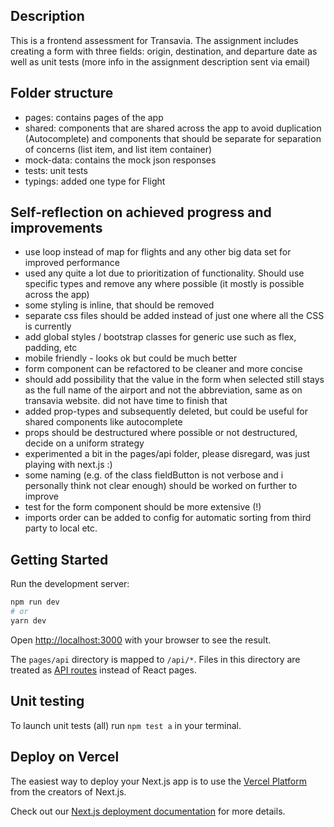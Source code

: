 ## Description

This is a frontend assessment for Transavia. The assignment includes creating a form with three fields: origin, destination, and departure date as well as unit tests (more info in the assignment description sent via email)

## Folder structure
- pages: contains pages of the app
- shared: components that are shared across the app to avoid duplication (Autocomplete) and components that should be separate for separation of concerns (list item, and list item container)
- mock-data: contains the mock json responses
- tests: unit tests
- typings: added one type for Flight

## Self-reflection on achieved progress and improvements
- use loop instead of map for flights and any other big data set for improved performance
- used any quite a lot due to prioritization of functionality. Should use specific types and remove any where possible (it mostly is possible across the app)
- some styling is inline, that should be removed
- separate css files should be added instead of just one where all the CSS is currently
- add global styles / bootstrap classes for generic use such as flex, padding, etc
- mobile friendly - looks ok but could be much better
- form component can be refactored to be cleaner and more concise
- should add possibility that the value in the form when selected still stays as the full name of the airport and not the abbreviation, same as on transavia website. did not have time to finish that
- added prop-types and subsequently deleted, but could be useful for shared components like autocomplete
- props should be destructured where possible or not destructured, decide on a uniform strategy
- experimented a bit in the pages/api folder, please disregard, was just playing with next.js :)
- some naming (e.g. of the class fieldButton is not verbose and i personally think not clear enough) should be worked on further to improve
- test for the form component should be more extensive (!)
- imports order can be added to config for automatic sorting from third party to local etc.
## Getting Started

Run the development server:

```bash
npm run dev
# or
yarn dev
```

Open [http://localhost:3000](http://localhost:3000) with your browser to see the result.

The `pages/api` directory is mapped to `/api/*`. Files in this directory are treated as [API routes](https://nextjs.org/docs/api-routes/introduction) instead of React pages.

## Unit testing

To launch unit tests (all) run ```npm test a``` in your terminal.

## Deploy on Vercel

The easiest way to deploy your Next.js app is to use the [Vercel Platform](https://vercel.com/new?utm_medium=default-template&filter=next.js&utm_source=create-next-app&utm_campaign=create-next-app-readme) from the creators of Next.js.

Check out our [Next.js deployment documentation](https://nextjs.org/docs/deployment) for more details.
